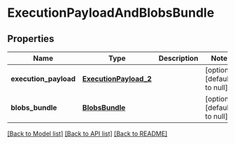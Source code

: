 # ExecutionPayloadAndBlobsBundle

## Properties

| Name                  | Type                                            | Description | Notes                        |
| --------------------- | ----------------------------------------------- | ----------- | ---------------------------- |
| **execution_payload** | [**ExecutionPayload_2**](ExecutionPayload_2.md) |             | [optional] [default to null] |
| **blobs_bundle**      | [**BlobsBundle**](BlobsBundle.md)               |             | [optional] [default to null] |

[[Back to Model list]](../README.md#documentation-for-models) [[Back to API list]](../README.md#documentation-for-api-endpoints) [[Back to README]](../README.md)
